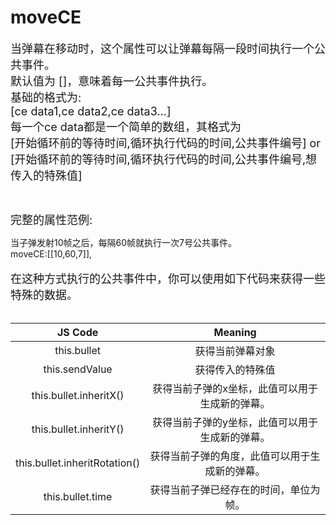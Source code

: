 # moveCE

<font size=4>当弹幕在移动时，这个属性可以让弹幕每隔一段时间执行一个公共事件。   
默认值为 []，意味着每一公共事件执行。   
基础的格式为:   
[ce data1,ce data2,ce data3...]   
每一个ce data都是一个简单的数组，其格式为    
[开始循环前的等待时间,循环执行代码的时间,公共事件编号] or   
[开始循环前的等待时间,循环执行代码的时间,公共事件编号,想传入的特殊值] </font>

<br/>

<font size=4>完整的属性范例:   </font>

当子弹发射10帧之后，每隔60帧就执行一次7号公共事件。   
moveCE:[[10,60,7]],    
<br/><font size=4>在这种方式执行的公共事件中，你可以使用如下代码来获得一些特殊的数据。</font>   
<br/>

|            JS Code            |                     Meaning                     |
| :---------------------------: | :---------------------------------------------: |
|          this.bullet          |                获得当前弹幕对象                 |
|        this.sendValue         |                获得传入的特殊值                 |
|    this.bullet.inheritX()     | 获得当前子弹的x坐标，此值可以用于生成新的弹幕。 |
|    this.bullet.inheritY()     | 获得当前子弹的y坐标，此值可以用于生成新的弹幕。 |
| this.bullet.inheritRotation() | 获得当前子弹的角度，此值可以用于生成新的弹幕。  |
|       this.bullet.time        |     获得当前子弹已经存在的时间，单位为帧。      |